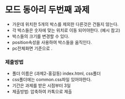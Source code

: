 # 모드 동아리 두번째 과제
- 가운데 위치한 5개의 박스를 제외한 다른것은 건들지 않는다.
- 각 박스들은 숫자에 맞는 위치로 이동 되어야한다. (예시 참고)
- 박스들의 크기를 변경할 수 있다.
- position속성을 사용하여 박스들을 움직인다.
- pc전체화면 기준으로 .

### 제출방법
- 폴더 이름은 (과제2-홍길동) index.html, css폴더 
- css폴더에는 common.css파일 있어야한다.
- 기간은 과제를 받은 시점부터 3일
- 제출방법: 압축하여 카톡으로 제출 

